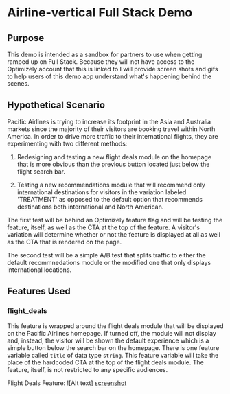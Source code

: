 # Airline-vertical Full Stack Demo

## Purpose

This demo is intended as a sandbox for partners to use when getting ramped up on Full Stack. Because they will not have access to the Optimizely account that this is linked to I will provide screen shots and gifs to help users of this demo app understand what's happening behind the scenes.

## Hypothetical Scenario

Pacific Airlines is  trying to increase its footprint in the Asia and Australia markets since the majority of their visitors are booking travel within North America. In order to drive more traffic to their international flights, they are experimenting with two different methods:

1. Redesigning and testing a new flight deals module on the homepage that is more obvious than the previous button located just below the flight search bar.

2. Testing a new recommendations module that will recommend only international destinations for visitors in the variation labeled 'TREATMENT' as opposed to the default option that recommends destinations both international and North American.

The first test will be behind an Optimizely feature flag and will be testing the feature, itself, as well as the CTA at the top of the feature. A visitor's variation will determine whether or not the feature is displayed at all as well as the CTA that is rendered on the page.

The second test will be a simple A/B test that splits traffic to either the default recommnedations module or the modified one that only displays international locations.

## Features Used

### flight_deals

This feature is wrapped around the flight deals module that will be displayed on the Pacific Airlines homepage. If turned off, the module will not display and, instead, the visitor will be shown the default experience which is a simple button below the search bar on the homepage. There is one feature variable called `title` of data type `string`. This feature variable will take the place of the hardcoded CTA at the top of the flight deals module. The feature, itself, is not restricted to any specific audiences.

Flight Deals Feature:
![Alt text] [screenshot]

[screenshot]: https://github.com/dshaps10/airline-fs-demo/blob/master/Screen%20Shot%202018-09-18%20at%2010.06.00%20AM.png?raw=true